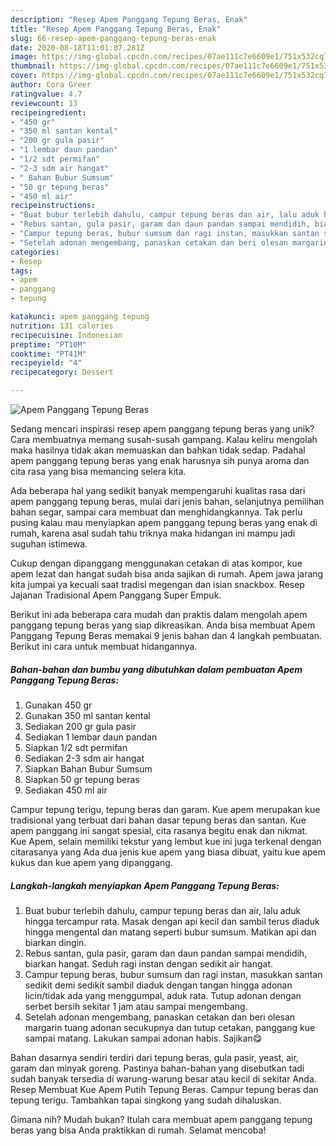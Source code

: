 ```yaml
---
description: "Resep Apem Panggang Tepung Beras, Enak"
title: "Resep Apem Panggang Tepung Beras, Enak"
slug: 66-resep-apem-panggang-tepung-beras-enak
date: 2020-08-18T11:01:07.281Z
image: https://img-global.cpcdn.com/recipes/07ae111c7e6609e1/751x532cq70/apem-panggang-tepung-beras-foto-resep-utama.jpg
thumbnail: https://img-global.cpcdn.com/recipes/07ae111c7e6609e1/751x532cq70/apem-panggang-tepung-beras-foto-resep-utama.jpg
cover: https://img-global.cpcdn.com/recipes/07ae111c7e6609e1/751x532cq70/apem-panggang-tepung-beras-foto-resep-utama.jpg
author: Cora Greer
ratingvalue: 4.7
reviewcount: 13
recipeingredient:
- "450 gr"
- "350 ml santan kental"
- "200 gr gula pasir"
- "1 lembar daun pandan"
- "1/2 sdt permifan"
- "2-3 sdm air hangat"
- " Bahan Bubur Sumsum"
- "50 gr tepung beras"
- "450 ml air"
recipeinstructions:
- "Buat bubur terlebih dahulu, campur tepung beras dan air, lalu aduk hingga tercampur rata. Masak dengan api kecil dan sambil terus diaduk hingga mengental dan matang seperti bubur sumsum. Matikan api dan biarkan dingin."
- "Rebus santan, gula pasir, garam dan daun pandan sampai mendidih, biarkan hangat. Seduh ragi instan dengan sedikit air hangat."
- "Campur tepung beras, bubur sumsum dan ragi instan, masukkan santan sedikit demi sedikit sambil diaduk dengan tangan hingga adonan licin/tidak ada yang menggumpal, aduk rata. Tutup adonan dengan serbet bersih sekitar 1 jam atau sampai mengembang."
- "Setelah adonan mengembang, panaskan cetakan dan beri olesan margarin tuang adonan secukupnya dan tutup cetakan, panggang kue sampai matang. Lakukan sampai adonan habis. Sajikan😋"
categories:
- Resep
tags:
- apem
- panggang
- tepung

katakunci: apem panggang tepung 
nutrition: 131 calories
recipecuisine: Indonesian
preptime: "PT10M"
cooktime: "PT41M"
recipeyield: "4"
recipecategory: Dessert

---
```



![Apem Panggang Tepung Beras](https://img-global.cpcdn.com/recipes/07ae111c7e6609e1/751x532cq70/apem-panggang-tepung-beras-foto-resep-utama.jpg)

Sedang mencari inspirasi resep apem panggang tepung beras yang unik? Cara membuatnya memang susah-susah gampang. Kalau keliru mengolah maka hasilnya tidak akan memuaskan dan bahkan tidak sedap. Padahal apem panggang tepung beras yang enak harusnya sih punya aroma dan cita rasa yang bisa memancing selera kita.

Ada beberapa hal yang sedikit banyak mempengaruhi kualitas rasa dari apem panggang tepung beras, mulai dari jenis bahan, selanjutnya pemilihan bahan segar, sampai cara membuat dan menghidangkannya. Tak perlu pusing kalau mau menyiapkan apem panggang tepung beras yang enak di rumah, karena asal sudah tahu triknya maka hidangan ini mampu jadi suguhan istimewa.

Cukup dengan dipanggang menggunakan cetakan di atas kompor, kue apem lezat dan hangat sudah bisa anda sajikan di rumah. Apem jawa jarang kita jumpai ya kecuali saat tradisi megengan dan isian snackbox. Resep Jajanan Tradisional Apem Panggang Super Empuk.


Berikut ini ada beberapa cara mudah dan praktis dalam mengolah apem panggang tepung beras yang siap dikreasikan. Anda bisa membuat Apem Panggang Tepung Beras memakai 9 jenis bahan dan 4 langkah pembuatan. Berikut ini cara untuk membuat hidangannya.

<!--inarticleads1-->

##### Bahan-bahan dan bumbu yang dibutuhkan dalam pembuatan Apem Panggang Tepung Beras:

1. Gunakan 450 gr
1. Gunakan 350 ml santan kental
1. Sediakan 200 gr gula pasir
1. Sediakan 1 lembar daun pandan
1. Siapkan 1/2 sdt permifan
1. Sediakan 2-3 sdm air hangat
1. Siapkan  Bahan Bubur Sumsum
1. Siapkan 50 gr tepung beras
1. Sediakan 450 ml air


Campur tepung terigu, tepung beras dan garam. Kue apem merupakan kue tradisional yang terbuat dari bahan dasar tepung beras dan santan. Kue apem panggang ini sangat spesial, cita rasanya begitu enak dan nikmat. Kue Apem, selain memiliki tekstur yang lembut kue ini juga terkenal dengan citarasanya yang Ada dua jenis kue apem yang biasa dibuat, yaitu kue apem kukus dan kue apem yang dipanggang. 

<!--inarticleads2-->

##### Langkah-langkah menyiapkan Apem Panggang Tepung Beras:

1. Buat bubur terlebih dahulu, campur tepung beras dan air, lalu aduk hingga tercampur rata. Masak dengan api kecil dan sambil terus diaduk hingga mengental dan matang seperti bubur sumsum. Matikan api dan biarkan dingin.
1. Rebus santan, gula pasir, garam dan daun pandan sampai mendidih, biarkan hangat. Seduh ragi instan dengan sedikit air hangat.
1. Campur tepung beras, bubur sumsum dan ragi instan, masukkan santan sedikit demi sedikit sambil diaduk dengan tangan hingga adonan licin/tidak ada yang menggumpal, aduk rata. Tutup adonan dengan serbet bersih sekitar 1 jam atau sampai mengembang.
1. Setelah adonan mengembang, panaskan cetakan dan beri olesan margarin tuang adonan secukupnya dan tutup cetakan, panggang kue sampai matang. Lakukan sampai adonan habis. Sajikan😋


Bahan dasarnya sendiri terdiri dari tepung beras, gula pasir, yeast, air, garam dan minyak goreng. Pastinya bahan-bahan yang disebutkan tadi sudah banyak tersedia di warung-warung besar atau kecil di sekitar Anda. Resep Membuat Kue Apem Putih Tepung Beras. Campur tepung beras dan tepung terigu. Tambahkan tapai singkong yang sudah dihaluskan. 

Gimana nih? Mudah bukan? Itulah cara membuat apem panggang tepung beras yang bisa Anda praktikkan di rumah. Selamat mencoba!
